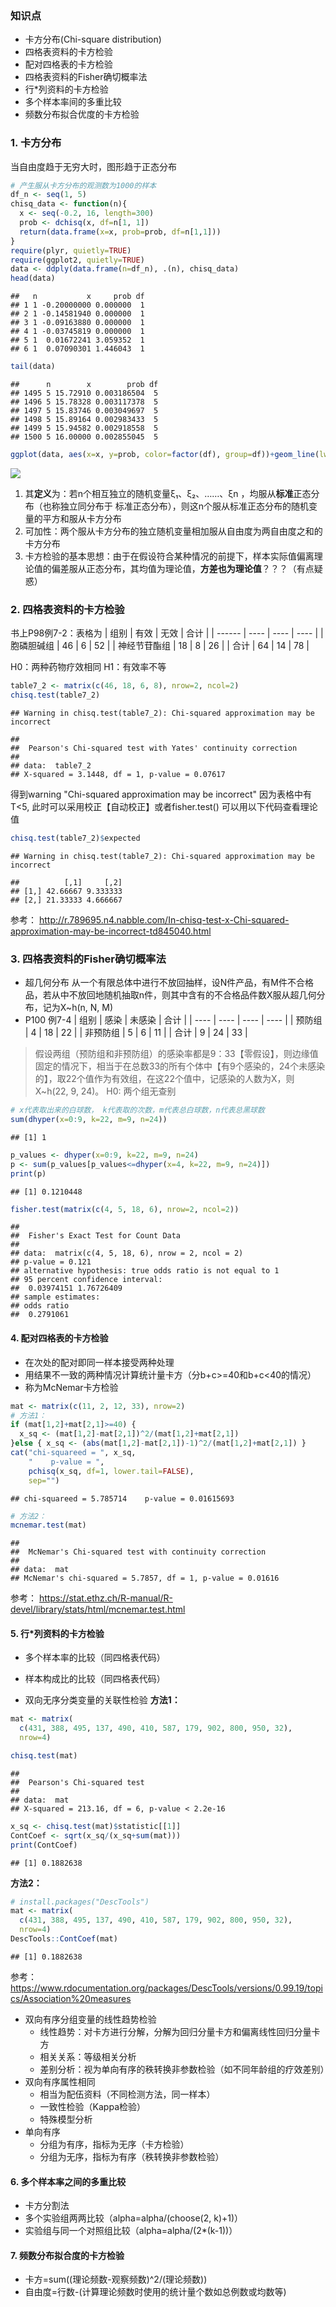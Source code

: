 ### 知识点

-   卡方分布(Chi-square distribution)
-   四格表资料的卡方检验
-   配对四格表的卡方检验
-   四格表资料的Fisher确切概率法
-   行\*列资料的卡方检验
-   多个样本率间的多重比较
-   频数分布拟合优度的卡方检验

### 1. 卡方分布

当自由度趋于无穷大时，图形趋于正态分布

``` r
# 产生服从卡方分布的观测数为1000的样本
df_n <- seq(1, 5)
chisq_data <- function(n){
  x <- seq(-0.2, 16, length=300)
  prob <- dchisq(x, df=n[1, 1])
  return(data.frame(x=x, prob=prob, df=n[1,1]))
}
require(plyr, quietly=TRUE)
require(ggplot2, quietly=TRUE)
data <- ddply(data.frame(n=df_n), .(n), chisq_data)
head(data)
```

    ##   n           x     prob df
    ## 1 1 -0.20000000 0.000000  1
    ## 2 1 -0.14581940 0.000000  1
    ## 3 1 -0.09163880 0.000000  1
    ## 4 1 -0.03745819 0.000000  1
    ## 5 1  0.01672241 3.059352  1
    ## 6 1  0.07090301 1.446043  1

``` r
tail(data)
```

    ##      n        x        prob df
    ## 1495 5 15.72910 0.003186504  5
    ## 1496 5 15.78328 0.003117378  5
    ## 1497 5 15.83746 0.003049697  5
    ## 1498 5 15.89164 0.002983433  5
    ## 1499 5 15.94582 0.002918558  5
    ## 1500 5 16.00000 0.002855045  5

``` r
ggplot(data, aes(x=x, y=prob, color=factor(df), group=df))+geom_line(lwd=1)+scale_y_continuous(limits=c(0, 0.7))
```

![](http://upload-images.jianshu.io/upload_images/3947437-3e41a289796bb058.png?imageMogr2/auto-orient/strip%7CimageView2/2/w/1240)

1.  其**定义**为：若n个相互独立的随机变量ξ₁、ξ₂、……、ξn ，均服从**标准**正态分布（也称独立同分布于 标准正态分布），则这n个服从标准正态分布的随机变量的平方和服从卡方分布
2.  可加性：两个服从卡方分布的独立随机变量相加服从自由度为两自由度之和的卡方分布
3.  卡方检验的基本思想：由于在假设符合某种情况的前提下，样本实际值偏离理论值的偏差服从正态分布，其均值为理论值，**方差也为理论值**？？？（有点疑惑）

### 2. 四格表资料的卡方检验

书上P98例7-2：表格为
| 组别     | 有效   | 无效   | 合计   |
| ------ | ---- | ---- | ---- |
| 胞磷胆碱组  | 46   | 6    | 52   |
| 神经节苷酯组 | 18   | 8    | 26   |
| 合计     | 64   | 14   | 78   |

H0：两种药物疗效相同
H1：有效率不等

``` r
table7_2 <- matrix(c(46, 18, 6, 8), nrow=2, ncol=2)
chisq.test(table7_2)
```

    ## Warning in chisq.test(table7_2): Chi-squared approximation may be incorrect

    ## 
    ##  Pearson's Chi-squared test with Yates' continuity correction
    ## 
    ## data:  table7_2
    ## X-squared = 3.1448, df = 1, p-value = 0.07617

得到warning "Chi-squared approximation may be incorrect"
因为表格中有T<5, 此时可以采用校正【自动校正】或者fisher.test()
可以用以下代码查看理论值

``` r
chisq.test(table7_2)$expected
```

    ## Warning in chisq.test(table7_2): Chi-squared approximation may be incorrect

    ##          [,1]     [,2]
    ## [1,] 42.66667 9.333333
    ## [2,] 21.33333 4.666667

参考：
<http://r.789695.n4.nabble.com/In-chisq-test-x-Chi-squared-approximation-may-be-incorrect-td845040.html>

### 3. 四格表资料的Fisher确切概率法

-   超几何分布
    从一个有限总体中进行不放回抽样，设N件产品，有M件不合格品，若从中不放回地随机抽取n件，则其中含有的不合格品件数X服从超几何分布，记为X~h(n, N, M)
-   P100 例7-4
    | 组别   | 感染   | 未感染  | 合计   |
    | ---- | ---- | ---- | ---- |
    | 预防组  | 4    | 18   | 22   |
    | 非预防组 | 5    | 6    | 11   |
    | 合计   | 9    | 24   | 33   |

> 假设两组（预防组和非预防组）的感染率都是9：33【零假设】，则边缘值固定的情况下，相当于在总数33的所有个体中【有9个感染的，24个未感染的】，取22个值作为有效组，在这22个值中，记感染的人数为X，则X~h(22, 9, 24)。
> H0: 两个组无查别

``` r
# x代表取出来的白球数， k代表取的次数，m代表总白球数，n代表总黑球数
sum(dhyper(x=0:9, k=22, m=9, n=24))
```

    ## [1] 1

``` r
p_values <- dhyper(x=0:9, k=22, m=9, n=24)
p <- sum(p_values[p_values<=dhyper(x=4, k=22, m=9, n=24)])
print(p)
```

    ## [1] 0.1210448

``` r
fisher.test(matrix(c(4, 5, 18, 6), nrow=2, ncol=2))
```

    ## 
    ##  Fisher's Exact Test for Count Data
    ## 
    ## data:  matrix(c(4, 5, 18, 6), nrow = 2, ncol = 2)
    ## p-value = 0.121
    ## alternative hypothesis: true odds ratio is not equal to 1
    ## 95 percent confidence interval:
    ##  0.03974151 1.76726409
    ## sample estimates:
    ## odds ratio 
    ##  0.2791061

#### 4. 配对四格表的卡方检验

-   在次处的配对即同一样本接受两种处理
-   用结果不一致的两种情况计算统计量卡方（分b+c>=40和b+c<40的情况）
-   称为McNemar卡方检验

``` r
mat <- matrix(c(11, 2, 12, 33), nrow=2)
# 方法1：
if (mat[1,2]+mat[2,1]>=40) {
  x_sq <- (mat[1,2]-mat[2,1])^2/(mat[1,2]+mat[2,1])
}else { x_sq <- (abs(mat[1,2]-mat[2,1])-1)^2/(mat[1,2]+mat[2,1]) }
cat("chi-squareed = ", x_sq, 
    "    p-value = ", 
    pchisq(x_sq, df=1, lower.tail=FALSE), 
    sep="")
```

    ## chi-squareed = 5.785714    p-value = 0.01615693

``` r
# 方法2：
mcnemar.test(mat)
```

    ## 
    ##  McNemar's Chi-squared test with continuity correction
    ## 
    ## data:  mat
    ## McNemar's chi-squared = 5.7857, df = 1, p-value = 0.01616

参考：
<https://stat.ethz.ch/R-manual/R-devel/library/stats/html/mcnemar.test.html>

#### 5. 行*列资料的卡方检验
 * 多个样本率的比较（同四格表代码）

-   样本构成比的比较（同四格表代码）

-   双向无序分类变量的关联性检验
    **方法1：**

``` r
mat <- matrix(
  c(431, 388, 495, 137, 490, 410, 587, 179, 902, 800, 950, 32),
  nrow=4)

chisq.test(mat)
```

    ## 
    ##  Pearson's Chi-squared test
    ## 
    ## data:  mat
    ## X-squared = 213.16, df = 6, p-value < 2.2e-16

``` r
x_sq <- chisq.test(mat)$statistic[[1]]
ContCoef <- sqrt(x_sq/(x_sq+sum(mat)))
print(ContCoef)
```

    ## [1] 0.1882638

**方法2：**

``` r
# install.packages("DescTools")
mat <- matrix(
  c(431, 388, 495, 137, 490, 410, 587, 179, 902, 800, 950, 32),
  nrow=4)
DescTools::ContCoef(mat)
```

    ## [1] 0.1882638

参考：
<https://www.rdocumentation.org/packages/DescTools/versions/0.99.19/topics/Association%20measures>

-   双向有序分组变量的线性趋势检验
    -   线性趋势：对卡方进行分解，分解为回归分量卡方和偏离线性回归分量卡方
    -   相关关系：等级相关分析
    -   差别分析：视为单向有序的秩转换非参数检验（如不同年龄组的疗效差别）
-   双向有序属性相同
    -   相当为配伍资料（不同检测方法，同一样本）
    -   一致性检验（Kappa检验）
    -   特殊模型分析
-   单向有序
    -   分组为有序，指标为无序（卡方检验）
    -   分组为无序，指标为有序（秩转换非参数检验）

#### 6. 多个样本率之间的多重比较

-   卡方分割法
-   多个实验组两两比较（alpha=alpha/(choose(2, k)+1)）
-   实验组与同一个对照组比较（alpha=alpha/(2\*(k-1))）

#### 7. 频数分布拟合度的卡方检验

-   卡方=sum((理论频数-观察频数)^2/(理论频数))
-   自由度=行数-(计算理论频数时使用的统计量个数如总例数或均数等)